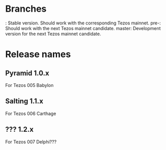 # Branches

<release-name>: Stable version.  Should work with the corresponding Tezos mainnet.
pre-<release-name>:  Should work with the next Tezos mainnet candidate.
master: Development version for the next Tezos mainnet candidate.

# Release names

## Pyramid 1.0.x

For Tezos 005 Babylon

## Salting 1.1.x

For Tezos 006 Carthage

## ??? 1.2.x

For Tezos 007 Delphi???
